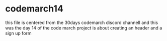 # codemarch14
this file is centered from the 30days codemarch discord channell 
and this was the day 14 of the code march
project is about creating an header and a sign up form
